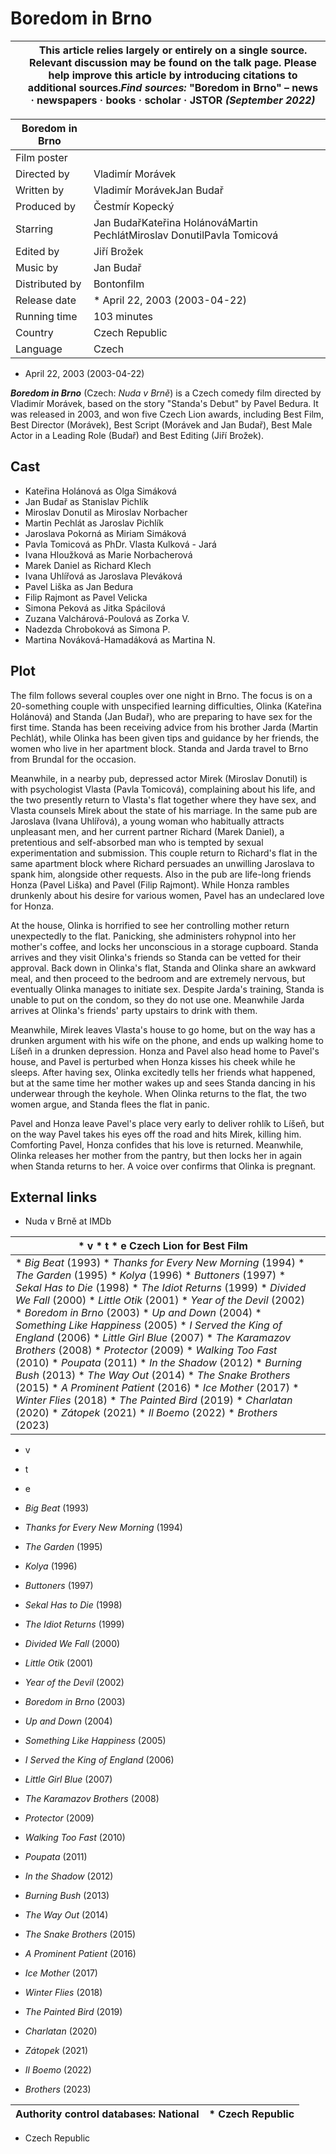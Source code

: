 # Boredom in Brno

|  | This article **relies largely or entirely on a single source**. Relevant discussion may be found on the talk page. Please help improve this article by introducing citations to additional sources.*Find sources:* "Boredom in Brno" – news **·** newspapers **·** books **·** scholar **·** JSTOR *(September 2022)* |
| --- | --- |

| Boredom in Brno | |
| --- | --- |
| Film poster | |
| Directed by | Vladimír Morávek |
| Written by | Vladimír MorávekJan Budař |
| Produced by | Čestmír Kopecký |
| Starring | Jan BudařKateřina HolánováMartin PechlátMiroslav DonutilPavla Tomicová |
| Edited by | Jiří Brožek |
| Music by | Jan Budař |
| Distributed by | Bontonfilm |
| Release date | * April 22, 2003 (2003-04-22) |
| Running time | 103 minutes |
| Country | Czech Republic |
| Language | Czech |

* April 22, 2003 (2003-04-22)

***Boredom in Brno*** (Czech: *Nuda v Brně*) is a Czech comedy film directed by Vladimír Morávek, based on the story "Standa's Debut" by Pavel Bedura. It was released in 2003, and won five Czech Lion awards, including Best Film, Best Director (Morávek), Best Script (Morávek and Jan Budař), Best Male Actor in a Leading Role (Budař) and Best Editing (Jiří Brožek).

Cast
----

* Kateřina Holánová as Olga Simáková
* Jan Budař as Stanislav Pichlík
* Miroslav Donutil as Miroslav Norbacher
* Martin Pechlát as Jaroslav Pichlík
* Jaroslava Pokorná as Miriam Simáková
* Pavla Tomicová as PhDr. Vlasta Kulková - Jará
* Ivana Hloužková as Marie Norbacherová
* Marek Daniel as Richard Klech
* Ivana Uhlířová as Jaroslava Pleváková
* Pavel Liška as Jan Bedura
* Filip Rajmont as Pavel Velicka
* Simona Peková as Jitka Spácilová
* Zuzana Valchárová-Poulová as Zorka V.
* Nadezda Chroboková as Simona P.
* Martina Nováková-Hamadáková as Martina N.

Plot
----

The film follows several couples over one night in Brno. The focus is on a 20-something couple with unspecified learning difficulties, Olinka (Kateřina Holánová) and Standa (Jan Budař), who are preparing to have sex for the first time. Standa has been receiving advice from his brother Jarda (Martin Pechlát), while Olinka has been given tips and guidance by her friends, the women who live in her apartment block. Standa and Jarda travel to Brno from Brundal for the occasion.

Meanwhile, in a nearby pub, depressed actor Mirek (Miroslav Donutil) is with psychologist Vlasta (Pavla Tomicová), complaining about his life, and the two presently return to Vlasta's flat together where they have sex, and Vlasta counsels Mirek about the state of his marriage. In the same pub are Jaroslava (Ivana Uhlířová), a young woman who habitually attracts unpleasant men, and her current partner Richard (Marek Daniel), a pretentious and self-absorbed man who is tempted by sexual experimentation and submission. This couple return to Richard's flat in the same apartment block where Richard persuades an unwilling Jaroslava to spank him, alongside other requests. Also in the pub are life-long friends Honza (Pavel Liška) and Pavel (Filip Rajmont). While Honza rambles drunkenly about his desire for various women, Pavel has an undeclared love for Honza.

At the house, Olinka is horrified to see her controlling mother return unexpectedly to the flat. Panicking, she administers rohypnol into her mother's coffee, and locks her unconscious in a storage cupboard. Standa arrives and they visit Olinka's friends so Standa can be vetted for their approval. Back down in Olinka's flat, Standa and Olinka share an awkward meal, and then proceed to the bedroom and are extremely nervous, but eventually Olinka manages to initiate sex. Despite Jarda's training, Standa is unable to put on the condom, so they do not use one. Meanwhile Jarda arrives at Olinka's friends' party upstairs to drink with them.

Meanwhile, Mirek leaves Vlasta's house to go home, but on the way has a drunken argument with his wife on the phone, and ends up walking home to Líšeň in a drunken depression. Honza and Pavel also head home to Pavel's house, and Pavel is perturbed when Honza kisses his cheek while he sleeps. After having sex, Olinka excitedly tells her friends what happened, but at the same time her mother wakes up and sees Standa dancing in his underwear through the keyhole. When Olinka returns to the flat, the two women argue, and Standa flees the flat in panic.

Pavel and Honza leave Pavel's place very early to deliver rohlík to Líšeň, but on the way Pavel takes his eyes off the road and hits Mirek, killing him. Comforting Pavel, Honza confides that his love is returned. Meanwhile, Olinka releases her mother from the pantry, but then locks her in again when Standa returns to her. A voice over confirms that Olinka is pregnant.

External links
--------------

* Nuda v Brně at IMDb

| * v * t * e Czech Lion for Best Film | |
| --- | --- |
| * *Big Beat* (1993\) * *Thanks for Every New Morning* (1994\) * *The Garden* (1995\) * *Kolya* (1996\) * *Buttoners* (1997\) * *Sekal Has to Die* (1998\) * *The Idiot Returns* (1999\) * *Divided We Fall* (2000\) * *Little Otik* (2001\) * *Year of the Devil* (2002\) * *Boredom in Brno* (2003\) * *Up and Down* (2004\) * *Something Like Happiness* (2005\) * *I Served the King of England* (2006\) * *Little Girl Blue* (2007\) * *The Karamazov Brothers* (2008\) * *Protector* (2009\) * *Walking Too Fast* (2010\) * *Poupata* (2011\) * *In the Shadow* (2012\) * *Burning Bush* (2013\) * *The Way Out* (2014\) * *The Snake Brothers* (2015\) * *A Prominent Patient* (2016\) * *Ice Mother* (2017\) * *Winter Flies* (2018\) * *The Painted Bird* (2019\) * *Charlatan* (2020\) * *Zátopek* (2021\) * *Il Boemo* (2022\) * *Brothers* (2023\) | |

* v
* t
* e

* *Big Beat* (1993\)
* *Thanks for Every New Morning* (1994\)
* *The Garden* (1995\)
* *Kolya* (1996\)
* *Buttoners* (1997\)
* *Sekal Has to Die* (1998\)
* *The Idiot Returns* (1999\)
* *Divided We Fall* (2000\)
* *Little Otik* (2001\)
* *Year of the Devil* (2002\)
* *Boredom in Brno* (2003\)
* *Up and Down* (2004\)
* *Something Like Happiness* (2005\)
* *I Served the King of England* (2006\)
* *Little Girl Blue* (2007\)
* *The Karamazov Brothers* (2008\)
* *Protector* (2009\)
* *Walking Too Fast* (2010\)
* *Poupata* (2011\)
* *In the Shadow* (2012\)
* *Burning Bush* (2013\)
* *The Way Out* (2014\)
* *The Snake Brothers* (2015\)
* *A Prominent Patient* (2016\)
* *Ice Mother* (2017\)
* *Winter Flies* (2018\)
* *The Painted Bird* (2019\)
* *Charlatan* (2020\)
* *Zátopek* (2021\)
* *Il Boemo* (2022\)
* *Brothers* (2023\)

| Authority control databases: National | * Czech Republic |
| --- | --- |

* Czech Republic